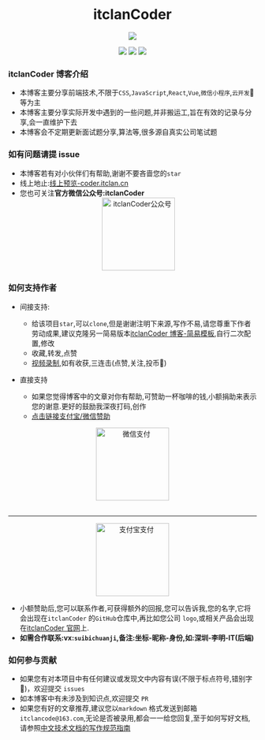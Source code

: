 <div align="center">

# itclanCoder

![](https://coder.itclan.cn/images/itclancoder.jpeg)

<p align="center">

![](https://img.shields.io/badge/%E6%8E%98%E9%87%91-10K-brightgreen)
![](https://img.shields.io/badge/stars-20K-brightgreen)
![](https://img.shields.io/badge/segmentFault-15K-brightgreen)

</p>
</div>

### itclanCoder 博客介绍

- 本博客主要分享前端技术,不限于`CSS`,`JavaScript`,`React`,`Vue`,`微信小程序`,`云开发`:eagle:等为主
- 本博客主要分享实际开发中遇到的一些问题,并非搬运工,旨在有效的记录与分享,会一直维护下去
- 本博客会不定期更新面试题分享,算法等,很多源自真实公司笔试题

### 如有问题请提 issue

- 本博客若有对小伙伴们有帮助,谢谢不要吝啬您的`star`
- 线上地止:[线上预览-coder.itclan.cn](https://coder.itclan.cn/)
- 您也可关注**官方微信公众号:itclanCoder**
  <div align="center">
  <img src="https://coder.itclan.cn/images/rightbar/itclancoder-code.jpg" width="148" height="148" alt="itclanCoder公众号" border="0">
  </div>

### 如何支持作者

- 间接支持:
  - 给该项目`star`,可以`clone`,但是谢谢注明下来源,写作不易,请您尊重下作者劳动成果,建议克隆另一简易版本[itclanCoder 博客-简易模板](https://github.com/itclanCode/vuepress-build-blog-demo),自行二次配置,修改
  - 收藏,转发,点赞
  - [视频录制](https://space.bilibili.com/267957620),如有收获,三连击(点赞,关注,投币:whale:)
- 直接支持

  - 如果您觉得博客中的文章对你有帮助,可赞助一杯咖啡的钱,小额捐助来表示您的谢意.更好的鼓励我深夜打码,创作

  * [点击链接支付宝/微信赞助](https://www.zhi12.cn/paycenter/reward/widget?entity=user&id=33813)

<div align="center">
    <img src="https://t1.picb.cc/uploads/2020/06/11/tIptoc.jpg" width="148" height="148" alt="微信支付" border="0">
    <br /><br />
    <hr />
    <img src="https://t1.picb.cc/uploads/2020/06/11/tIpwCK.jpg" width="148" height="148" alt="支付宝支付" border="0">
</div>

- 小额赞助后,您可以联系作者,可获得额外的回报,您可以告诉我,您的名字,它将会出现在`itclanCoder` 的`GitHub`仓库中,再比如您公司 `logo`,或相关产品会出现在[itclanCoder 官网](https://coder.itclan.cn)上.
- **如需合作联系:vx:`suibichuanji`,备注:坐标-昵称-身份,如:深圳-李明-IT(后端)**

### 如何参与贡献

- 如果您有对本项目中有任何建议或发现文中内容有误(不限于标点符号,错别字:shirt:)，欢迎提交 `issues` 
- 如本博客中有未涉及到知识点,欢迎提交 `PR`
- 如果您有好的文章推荐,建议您以`markdown` 格式发送到邮箱`itclancode@163.com`,无论是否被录用,都会一一给您回复,至于如何写好文档,请参照[中文技术文档的写作规范指南](https://github.com/ruanyf/document-style-guide)
